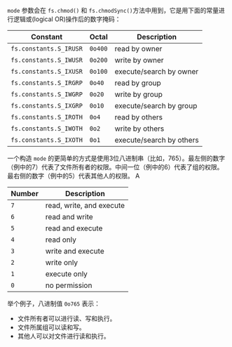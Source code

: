 
`mode` 参数会在 `fs.chmod()` 和 `fs.chmodSync()`方法中用到，它是用下面的常量进行逻辑或(logical OR)操作后的数字掩码：


|       Constant         |  Octal  | Description              |
| ---------------------- | ------- | ------------------------ |
| `fs.constants.S_IRUSR` | `0o400` | read by owner            |
| `fs.constants.S_IWUSR` | `0o200` | write by owner           |
| `fs.constants.S_IXUSR` | `0o100` | execute/search by owner  |
| `fs.constants.S_IRGRP` | `0o40`  | read by group            |
| `fs.constants.S_IWGRP` | `0o20`  | write by group           |
| `fs.constants.S_IXGRP` | `0o10`  | execute/search by group  |
| `fs.constants.S_IROTH` | `0o4`   | read by others           |
| `fs.constants.S_IWOTH` | `0o2`   | write by others          |
| `fs.constants.S_IXOTH` | `0o1`   | execute/search by others |

一个构造 `mode` 的更简单的方式是使用3位八进制串（比如，765）。最左侧的数字（例中的7）代表了文件所有者的权限。中间一位（例中的6）代表了组的权限。最右侧的数字（例中的5）代表其他人的权限。
A

| Number  |       Description        |
| ------- | ------------------------ |
|   `7`   | read, write, and execute |
|   `6`   | read and write           |
|   `5`   | read and execute         |
|   `4`   | read only                |
|   `3`   | write and execute        |
|   `2`   | write only               |
|   `1`   | execute only             |
|   `0`   | no permission            |

举个例子，八进制值 `0o765` 表示：

* 文件所有者可以进行读、写和执行。
* 文件所属组可以读和写。
* 其他人可以对文件进行读和执行。

